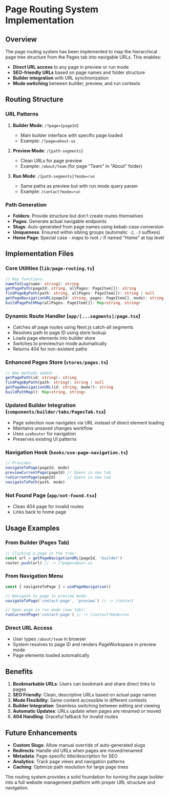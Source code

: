 # Page Routing System Implementation

## Overview

The page routing system has been implemented to map the hierarchical page tree structure from the Pages tab into navigable URLs. This enables:

- **Direct URL access** to any page in preview or run mode
- **SEO-friendly URLs** based on page names and folder structure  
- **Builder integration** with URL synchronization
- **Mode switching** between builder, preview, and run contexts

## Routing Structure

### URL Patterns

1. **Builder Mode**: `/?page={pageId}` 
   - Main builder interface with specific page loaded
   - Example: `/?page=about-us`

2. **Preview Mode**: `/{path-segments}`
   - Clean URLs for page preview
   - Example: `/about/team` (for page "Team" in "About" folder)

3. **Run Mode**: `/{path-segments}?mode=run`
   - Same paths as preview but with run mode query param
   - Example: `/contact?mode=run`

### Path Generation

- **Folders**: Provide structure but don't create routes themselves
- **Pages**: Generate actual navigable endpoints
- **Slugs**: Auto-generated from page names using kebab-case conversion
- **Uniqueness**: Ensured within sibling groups (automatic `-2`, `-3` suffixes)
- **Home Page**: Special case - maps to root `/` if named "Home" at top level

## Implementation Files

### Core Utilities (`lib/page-routing.ts`)
```typescript
// Key functions:
nameToSlug(name: string): string
getPagePath(pageId: string, allPages: PageItem[]): string  
findPageByPath(path: string, allPages: PageItem[]): string | null
getPageNavigationURL(pageId: string, pages: PageItem[], mode): string
buildPagePathMap(allPages: PageItem[]): Map<string, string>
```

### Dynamic Route Handler (`app/[...segments]/page.tsx`)
- Catches all page routes using Next.js catch-all segments
- Resolves path to page ID using store lookup
- Loads page elements into builder store
- Switches to preview/run mode automatically
- Returns 404 for non-existent paths

### Enhanced Pages Store (`stores/pages.ts`)
```typescript
// New methods added:
getPagePath(id: string): string
findPageByPath(path: string): string | null  
getPageNavigationURL(id: string, mode?): string
buildPathMap(): Map<string, string>
```

### Updated Builder Integration (`components/builder/tabs/PagesTab.tsx`)
- Page selection now navigates via URL instead of direct element loading
- Maintains unsaved changes workflow
- Uses `useRouter` for navigation
- Preserves existing UI patterns

### Navigation Hook (`hooks/use-page-navigation.ts`)
```typescript
// Provides:
navigateToPage(pageId, mode)
previewCurrentPage(pageId) // Opens in new tab
runCurrentPage(pageId)     // Opens in new tab  
navigateToPath(path, mode)
```

### Not Found Page (`app/not-found.tsx`)
- Clean 404 page for invalid routes
- Links back to home page

## Usage Examples

### From Builder (Pages Tab)
```typescript
// Clicking a page in the tree:
const url = getPageNavigationURL(pageId, 'builder')
router.push(url) // -> /?page=about-us
```

### From Navigation Menu
```typescript  
const { navigateToPage } = usePageNavigation()

// Navigate to page in preview mode:
navigateToPage('contact-page', 'preview') // -> /contact

// Open page in run mode (new tab):
runCurrentPage('contact-page') // -> /contact?mode=run
```

### Direct URL Access
- User types `/about/team` in browser
- System resolves to page ID and renders PageWorkspace in preview mode
- Page elements loaded automatically

## Benefits

1. **Bookmarkable URLs**: Users can bookmark and share direct links to pages
2. **SEO Friendly**: Clean, descriptive URLs based on actual page names
3. **Mode Flexibility**: Same content accessible in different contexts
4. **Builder Integration**: Seamless switching between editing and viewing
5. **Automatic Updates**: URLs update when pages are renamed or moved
6. **404 Handling**: Graceful fallback for invalid routes

## Future Enhancements

- **Custom Slugs**: Allow manual override of auto-generated slugs
- **Redirects**: Handle old URLs when pages are moved/renamed  
- **Metadata**: Page-specific title/description for SEO
- **Analytics**: Track page views and navigation patterns
- **Caching**: Optimize path resolution for large page trees

The routing system provides a solid foundation for turning the page builder into a full website management platform with proper URL structure and navigation.